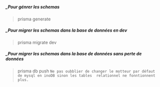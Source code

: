 ##### _Pour génrer les schemas
>prisma generate
##### _Pour migrer les schemas dans la base de données en dev
>prisma migrate dev
##### _Pour migrer les schemas dans la base de données sans perte de données
>prisma db push 
`Ne pas oubblier de changer le motteur
 par défaut de mysql en inoDB sinon les tables 
 relationnel ne fonntionnent plus.`

